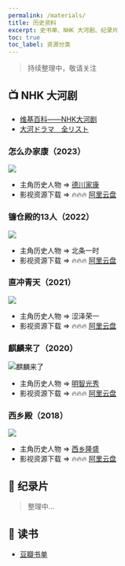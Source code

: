 ```yaml
---
permalink: /materials/
title: 历史资料
excerpt: 史书单、NHK 大河剧、纪录片
toc: true
toc_label: 资源分类
---
```


> 持续整理中，敬请关注

## 📺 NHK 大河剧

* [维基百科——NHK大河剧](https://zh.wikipedia.org/wiki/NHK%E5%A4%A7%E6%B2%B3%E5%8A%87)
* [大河ドラマ　全リスト](https://www2.nhk.or.jp/archives/articles/?id=C0010851)

### 怎么办家康（2023）

![](https://www.nhk.jp/static/assets/images/tvseries/ts/Y785R84XK5/Y785R84XK5-eyecatch_8ba3b98444a1ec2f243606e5c378e95b.jpg)

- 主角历史人物 => [德川家康](/figures/de-chuan-jia-kang/) 
- 影视资源下载 => 🔥🔥🔥 [阿里云盘](https://www.aliyundrive.com/s/hMhrxUtDtqm)

### 镰仓殿的13人（2022）

![](https://tk.ismcdn.jp/mwimgs/d/3/1200w/img_d304a109da27d4b7aa14029dab13ef34131592.jpg)

- 主角历史人物 => 北条一时
- 影视资源下载 => 🔥🔥🔥 [阿里云盘](https://www.aliyundrive.com/s/hMhrxUtDtqm)


### 直冲青天（2021）

![](https://www.komei.or.jp/km/toyose/files/2021/02/6FB0702D-DF9E-4B39-9C0C-0669814A083C.jpeg)

- 主角历史人物 => 涩泽荣一
- 影视资源下载 => 🔥🔥🔥 [阿里云盘](https://www.aliyundrive.com/s/hMhrxUtDtqm)

### 麒麟来了（2020）

![麒麟来了](https://www.nhk-ep.com/simages/LP_chara/kirin_01.jpg)

- 主角历史人物 => [明智光秀](/figures/ming-zhi-guang-xiu/)
- 影视资源下载 => 🔥🔥🔥 [阿里云盘](https://www.aliyundrive.com/s/hMhrxUtDtqm)

### 西乡殿（2018）

![](https://imgc.nxtv.jp/img/info/titspot/00032/SID0032903_fwxga.png?output-quality=60&output-format=webp)

- 主角历史人物 => [西乡隆盛](/figures/xi-xiang-long-sheng/)
- 影视资源下载 => 🔥🔥🔥 [阿里云盘](https://www.aliyundrive.com/s/hMhrxUtDtqm)

## 📜 纪录片

> 整理中...

## 📖 读书 

* [豆瓣书单](https://www.douban.com/doulist/153778360/)
